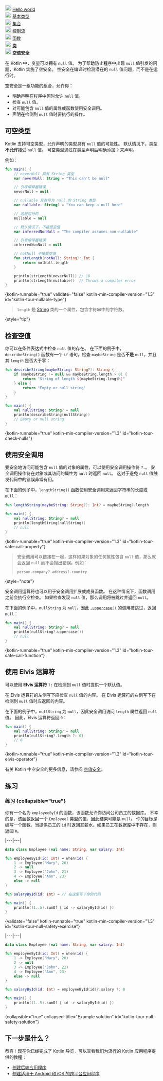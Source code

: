 [//]: # (title: 空值安全)

<tldr>
    <p><img src="icon-1-done.svg" width="20" alt="First step" /> <a href="kotlin-tour-hello-world.md">Hello world</a><br />
        <img src="icon-2-done.svg" width="20" alt="Second step" /> <a href="kotlin-tour-basic-types.md">基本类型</a><br />
        <img src="icon-3-done.svg" width="20" alt="Third step" /> <a href="kotlin-tour-collections.md">集合</a><br />
        <img src="icon-4-done.svg" width="20" alt="Fourth step" /> <a href="kotlin-tour-control-flow.md">控制流</a><br />
        <img src="icon-5-done.svg" width="20" alt="Fifth step" /> <a href="kotlin-tour-functions.md">函数</a><br />
        <img src="icon-6-done.svg" width="20" alt="Sixth step" /> <a href="kotlin-tour-classes.md">类</a><br />
        <img src="icon-7.svg" width="20" alt="Final step" /> <strong>空值安全</strong><br /></p>
</tldr>

在 Kotlin 中，变量可以拥有 `null` 值。
为了帮助防止程序中出现 `null` 值引发的问题，Kotlin 实施了空安全。
空安全在编译时检测潜在的 `null` 值问题，而不是在运行时。

空安全是一组功能的组合，允许你：
* 明确声明在程序中何时允许 `null` 值。
* 检查 `null` 值。
* 对可能包含 `null` 值的属性或函数使用安全调用。
* 声明在检测到 `null` 值时要执行的操作。

## 可空类型

Kotlin 支持可空类型，允许声明的类型具有 `null` 值的可能性。
默认情况下，类型**不允许**接受 `null` 值。
可空类型通过在类型声明后明确添加 `?` 来声明。

例如：

```kotlin
fun main() {
    // neverNull 具有 String 类型
    var neverNull: String = "This can't be null"

    // 引发编译器错误
    neverNull = null

    // nullable 具有可为 null 的 String 类型
    var nullable: String? = "You can keep a null here"

    // 这是可行的
    nullable = null

    // 默认情况下，不接受空值
    var inferredNonNull = "The compiler assumes non-nullable"

    // 引发编译器错误
    inferredNonNull = null

    // notNull 不接受空值
    fun strLength(notNull: String): Int {                 
        return notNull.length
    }

    println(strLength(neverNull)) // 18
    println(strLength(nullable))  // Throws a compiler error
}
```
{kotlin-runnable="true" validate="false" kotlin-min-compiler-version="1.3" id="kotlin-tour-nullable-type"}

>`length` 是 [String](https://kotlinlang.org/api/latest/jvm/stdlib/kotlin/-string/) 类的一个属性，包含字符串中的字符数。
>
{style="tip"}

## 检查空值

你可以在条件表达式中检查 `null` 值的存在。
在下面的例子中，`describeString()` 函数有一个 `if` 语句，检查 `maybeString` 是否**不是** `null`，并且其 `length` 是否大于零：

```kotlin
fun describeString(maybeString: String?): String {
    if (maybeString != null && maybeString.length > 0) {
        return "String of length ${maybeString.length}"
    } else {
        return "Empty or null string"
    }
}

fun main() {
    val nullString: String? = null
    println(describeString(nullString))
    // Empty or null string
}
```
{kotlin-runnable="true" kotlin-min-compiler-version="1.3" id="kotlin-tour-check-nulls"}

## 使用安全调用

要安全地访问可能包含 `null` 值的对象的属性，可以使用安全调用操作符 `?.`。
安全调用操作符在对象或其访问的属性为 `null` 时返回 `null`。
这对于避免 `null` 值触发代码中的错误非常有用。

在下面的例子中，`lengthString()` 函数使用安全调用来返回字符串的长度或 `null`：

```kotlin
fun lengthString(maybeString: String?): Int? = maybeString?.length

fun main() { 
    val nullString: String? = null
    println(lengthString(nullString))
    // null
}
```
{kotlin-runnable="true" kotlin-min-compiler-version="1.3" id="kotlin-tour-safe-call-property"}

>安全调用可以链接在一起，这样如果对象的任何属性包含 `null` 值，那么就会返回 `null` 而不会抛出错误。例如：
>```kotlin
>person.company?.address?.country
>```
>
{style="note"}

安全调用运算符也可以用于安全调用扩展或成员函数。
在这种情况下，函数调用之前会执行空检查。
如果检查发现 `null` 值，那么调用将被跳过并返回 `null`。

在下面的例子中，`nullString` 为 `null`，因此
[`.uppercase()`](https://kotlinlang.org/api/latest/jvm/stdlib/kotlin.text/uppercase.html) 的调用被跳过，返回 `null`：

```kotlin
fun main() {
    val nullString: String? = null
    println(nullString?.uppercase())
    // null
}
```
{kotlin-runnable="true" kotlin-min-compiler-version="1.3" id="kotlin-tour-safe-call-function"}

## 使用 Elvis 运算符

可以使用 **Elvis 运算符** `?:` 在检测到 `null` 值时提供一个默认值。

在 Elvis 运算符的左侧写下应检查 `null` 值的内容。
在 Elvis 运算符的右侧写下在检测到 `null` 值时应返回的内容。

在下面的例子中，`nullString` 为 `null`，因此安全调用访问 `length` 属性返回 `null` 值。
因此，Elvis 运算符返回 `0`：

```kotlin
fun main() {
    val nullString: String? = null
    println(nullString?.length ?: 0)
    // 0
}
```
{kotlin-runnable="true" kotlin-min-compiler-version="1.3" id="kotlin-tour-elvis-operator"}

有关 Kotlin 中空安全的更多信息，请参阅 [空值安全](null-safety.md)。

## 练习

### 练习 {collapsible="true"}

你有一个名为 `employeeById` 的函数，该函数允许你访问公司员工的数据库。
不幸的是，该函数返回一个 `Employee?` 类型的值，因此结果可能是 `null`。
你的目标是编写一个函数，当提供员工的 `id` 时返回其薪水，如果员工在数据库中不存在，则返回 `0`。

|---|---|
```kotlin
data class Employee (val name: String, var salary: Int)

fun employeeById(id: Int) = when(id) {
    1 -> Employee("Mary", 20)
    2 -> null
    3 -> Employee("John", 21)
    4 -> Employee("Ann", 23)
    else -> null
}

fun salaryById(id: Int) = // 在这里写下你的代码

fun main() {
    println((1..5).sumOf { id -> salaryById(id) })
}
```
{validate="false" kotlin-runnable="true" kotlin-min-compiler-version="1.3" id="kotlin-tour-null-safety-exercise"}

|---|---|
```kotlin
data class Employee (val name: String, var salary: Int)

fun employeeById(id: Int) = when(id) {
    1 -> Employee("Mary", 20)
    2 -> null
    3 -> Employee("John", 21)
    4 -> Employee("Ann", 23)
    else -> null
}

fun salaryById(id: Int) = employeeById(id)?.salary ?: 0

fun main() {
    println((1..5).sumOf { id -> salaryById(id) })
}
```
{collapsible="true" collapsed-title="Example solution" id="kotlin-tour-null-safety-solution"}

## 下一步是什么？

恭喜！现在你已经完成了 Kotlin 导览，可以查看我们为流行的 Kotlin 应用程序提供的教程：
* [创建后端应用程序](jvm-create-project-with-spring-boot.md)
* [创建适用于 Android 和 iOS 的跨平台应用程序](https://www.jetbrains.com/help/kotlin-multiplatform-dev/multiplatform-getting-started.html)